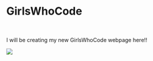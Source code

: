 # GirlsWhoCode

<br>

<p>I will be creating my new GirlsWhoCode webpage here!!</p>

<img src="http://pop-break.com/wp-content/uploads/2014/10/the-flash-logo.png"/>
